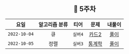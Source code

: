 <div align="center">
  
  ## 📅 5주차

| 요일 | 알고리즘 분류 | 티어  | 문제| 내풀이 |
| :---: | :---: | :---: | :---: | :---:|
|`2022-10-04`| 큐 | `실버4` | [카드2](https://www.acmicpc.net/problem/2164) | [풀이](https://github.com/jangwon3828/Algorithm_Competition-Study/blob/woohyeon/5%EC%A3%BC%EC%B0%A8/5%EC%A3%BC%EC%B0%A8_%EC%9A%B0%ED%98%84/%EC%B9%B4%EB%93%9C2_2164) |
|`2022-10-05`| 정렬 | `실버3` | [통계학](https://www.acmicpc.net/problem/2108) | [풀이](https://github.com/jangwon3828/Algorithm_Competition-Study/blob/woohyeon/5%EC%A3%BC%EC%B0%A8/5%EC%A3%BC%EC%B0%A8_%EC%9A%B0%ED%98%84/%ED%86%B5%EA%B3%84%ED%95%99.java) |
</div>
